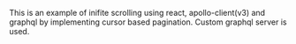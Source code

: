 This is an example of inifite scrolling using react, apollo-client(v3) and graphql by implementing cursor based pagination. Custom graphql server is used.